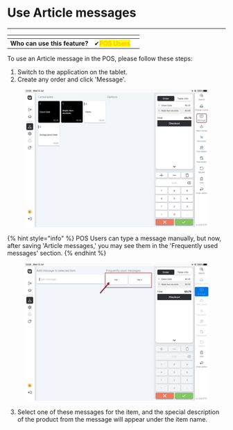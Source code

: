 # Use Article messages

***

<table data-card-size="large" data-view="cards"><thead><tr><th></th><th></th><th></th></tr></thead><tbody><tr><td><strong>Who can use this feature?</strong></td><td><span data-gb-custom-inline data-tag="emoji" data-code="2714">✔</span><mark style="color:orange;">POS Users</mark></td><td></td></tr></tbody></table>

To use an Article message in the POS, please follow these steps:

1. Switch to the application on the tablet.
2. Create any order and click 'Message'.

<figure><img src="../../images/article-messages.jpg" alt=""><figcaption></figcaption></figure>

{% hint style="info" %}
POS Users can type a message manually, but now, after saving 'Article messages,' you may see them in the 'Frequently used messages' section.
{% endhint %}

<figure><img src="../../images/article-messages2.jpg" alt=""><figcaption></figcaption></figure>

3. Select one of these messages for the item, and the special description of the product from the message will appear under the item name.
